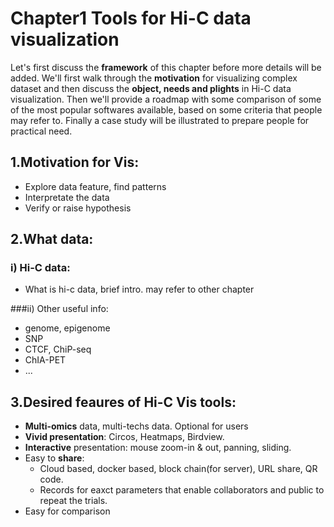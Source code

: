 # Chapter1    Tools for Hi-C data visualization

Let's first discuss the **framework** of this chapter before more details will be added. 
We'll first walk through the **motivation** for visualizing complex dataset and then discuss the **object, needs and plights** in Hi-C data visualization. Then we'll provide a roadmap with some comparison of some of the most popular softwares available, based on some criteria that people may refer to. Finally a case study will be illustrated to prepare people for practical need. 

## 1.Motivation for Vis:
- Explore data feature, find patterns
- Interpretate the data 
- Verify or raise hypothesis

## 2.What data:
### i) Hi-C data:
- What is hi-c data, brief intro. may refer to other chapter 

###ii) Other useful info:
- genome, epigenome
- SNP
- CTCF, ChiP-seq 
- ChIA-PET
- ... 

## 3.Desired feaures of Hi-C Vis tools:
- **Multi-omics** data, multi-techs data. Optional for users 
- **Vivid presentation**: Circos, Heatmaps, Birdview.
- **Interactive** presentation: mouse zoom-in & out, panning, sliding. 
- Easy to **share**: 
    - Cloud based, docker based, block chain(for server), URL share, QR code.
    - Records for eaxct parameters that enable collaborators and public to repeat the trials.
- Easy for comparison
